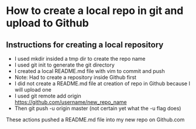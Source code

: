 
# How to create a local repo in git and upload to Github
## Instructions for creating a local repository

* I used mkdir insided a tmp dir to create the repo name
* I used git init to generate the git directory
* I created a local README.md file with vim to commit and push
* Note: Had to create a repository inside Github first
* I did not create a README.md file at creation of repo in Github because I will upload one
* I used git remote add origin https://github.com/username/new_repo_name
* Then git push -u origin master  (not certain yet what the -u flag does)

These actions pushed a README.md file into my new repo on Github.com
 
